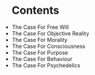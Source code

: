 <html>
  <h1 align="left">Contents</h1>
  <ul style="text-align:left;padding-left:1">
    <li>The Case For Free Will</li>
    <li>The Case For Objective Reality</li>
    <li>The Case For Morality</li>
    <li>The Case For Consciousness</li>
    <li>The Case For Purpose</li>
    <li>The Case For Behaviour</li>
    <li>The Case For Psychedelics</li>
  </ul>
 </html>

<html>
  <body>
    <script src="/__/firebase/7.6.1/firebase-app.js"></script>
    <script src="/__/firebase/7.6.1/firebase-analytics.js"></script>
    <script src="/__/firebase/init.js"></script>
  </body>
</html>



